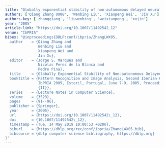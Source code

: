 ```yaml
---
title: "Globally exponential stability of non-autonomous delayed neural networks"
authors: ['Qiang Zhang 0008', 'Wenbing Liu', 'Xiaopeng Wei', 'Jin Xu']
authors-key: ['zhangqiang', 'liuwenbing', 'weixiaopeng', 'xujin']
year: "2005"
article-link: "https://doi.org/10.1007/11492542_12"
venue: "IbPRIA"
bibex: "@inproceedings{DBLP:conf/ibpria/ZhangLWX05,
  author    = {Qiang Zhang and
               Wenbing Liu and
               Xiaopeng Wei and
               Jin Xu},
  editor    = {Jorge S. Marques and
               Nicolas Perez de la Blanca and
               Pedro Pina},
  title     = {Globally Exponential Stability of Non-autonomous Delayed Neural Networks},
  booktitle = {Pattern Recognition and Image Analysis, Second Iberian Conference,
               IbPRIA 2005, Estoril, Portugal, June 7-9, 2005, Proceedings, Part
               {II}},
  series    = {Lecture Notes in Computer Science},
  volume    = {3523},
  pages     = {91--96},
  publisher = {Springer},
  year      = {2005},
  url       = {https://doi.org/10.1007/11492542\_12},
  doi       = {10.1007/11492542\_12},
  timestamp = {Tue, 14 May 2019 10:00:53 +0200},
  biburl    = {https://dblp.org/rec/conf/ibpria/ZhangLWX05.bib},
  bibsource = {dblp computer science bibliography, https://dblp.org}
}"
---
```

